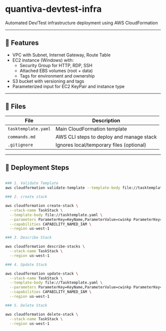 # quantiva-devtest-infra
Automated Dev/Test infrastructure deployment using AWS CloudFormation

---

## 🔧 Features

- VPC with Subnet, Internet Gateway, Route Table
- EC2 instance (Windows) with:
  - Security Group for HTTP, RDP, SSH
  - Attached EBS volumes (root + data)
  - Tags for environment and ownership
- S3 bucket with versioning and tags
- Parameterized input for EC2 KeyPair and instance type

---

## 📁 Files

| File          | Description                                |
|---------------|--------------------------------------------|
| `tasktemplate.yaml` | Main CloudFormation template               |
| `commands.md`  | AWS CLI steps to deploy and manage stack  |
| `.gitignore`   | Ignores local/temporary files (optional)  |

---

## 🚀 Deployment Steps

``` bash

### 1. Validate Template
aws cloudformation validate-template --template-body file://tasktemplate.yaml

### 2. create stack

aws cloudformation create-stack \
  --stack-name TaskStack \
  --template-body file://tasktemplate.yaml \
  --parameters ParameterKey=KeyName,ParameterValue=cwinkp ParameterKey=InstanceType,ParameterValue=t2.micro \
  --capabilities CAPABILITY_NAMED_IAM \
  --region us-west-1

### 3. Describe Stack

aws cloudformation describe-stacks \
  --stack-name TaskStack \
  --region us-west-1

### 4. Update Stack

aws cloudformation update-stack \
  --stack-name TaskStack \
  --template-body file://Tasktemplate.yaml \
  --parameters ParameterKey=KeyName,ParameterValue=cwinkp ParameterKey=InstanceType,ParameterValue=t2.micro \
  --capabilities CAPABILITY_NAMED_IAM \
  --region us-west-1

### 5. Delete Stack

aws cloudformation delete-stack \
  --stack-name TaskStack \
  --region us-west-1
